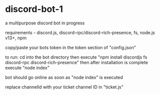 # discord-bot-1
a multipurpose discord bot in progress

requirements - discord.js, discord-rpc/discord-rich-presence, fs, node.js v13+, npm

copy/paste your bots token in the token section of "config.json"

to run: cd into the bot directory then execute "npm install discordjs fs discord-rpc discord-rich-presence" then after installation is complete execute "node index"

bot should go online as soon as "node index" is executed

replace channelId with your ticket channel ID in "ticket.js"
